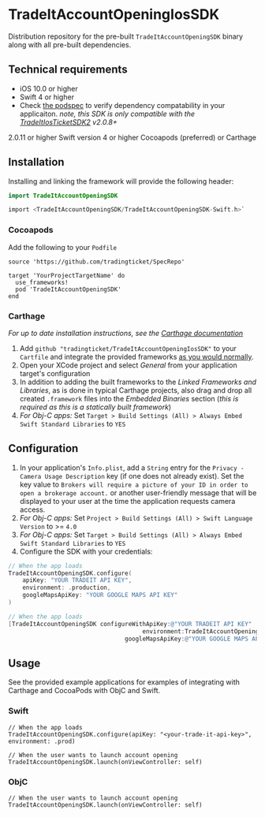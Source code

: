 # TradeItAccountOpeningIosSDK
Distribution repository for the pre-built `TradeItAccountOpeningSDK` binary along with all pre-built dependencies.


## Technical requirements
- iOS 10.0 or higher
- Swift 4 or higher
- Check [the podspec](https://github.com/tradingticket/SpecRepo/tree/master/TradeItAccountOpeningSDK) to verify dependency compatability in your applicaiton. _note, this SDK is only compatible with the [TradeItIosTicketSDK2](https://github.com/tradingticket/TradeItIosTicketSDK2/) v2.0.8+_


2.0.11 or higher
Swift version 4 or higher
Cocoapods (preferred) or Carthage

## Installation
Installing and linking the framework will provide the following header:
```Swift
import TradeItAccountOpeningSDK

```
```Objective-C
import <TradeItAccountOpeningSDK/TradeItAccountOpeningSDK-Swift.h>`
```
### Cocoapods
Add the following to your `Podfile`
```
source 'https://github.com/tradingticket/SpecRepo'

target 'YourProjectTargetName' do
  use_frameworks!
  pod 'TradeItAccountOpeningSDK'
end
```

### Carthage
_For up to date installation instructions, see the [Carthage documentation](https://github.com/Carthage/Carthage)_
1. Add `github "tradingticket/TradeItAccountOpeningIosSDK"` to your `Cartfile` and integrate the provided frameworks [as you would normally](https://github.com/Carthage/Carthage).
1. Open your XCode project and select *General* from your application target's configuration
1. In addition to adding the built frameworks to the *Linked Frameworks and Libraries*, as is done in typical Carthage projects, also drag and drop all created `.framework` files into the *Embedded Binaries* section (_this is required as this is a statically built framework_)
1. *For Obj-C apps:* Set `Target > Build Settings (All) > Always Embed Swift Standard Libraries` to `YES`

## Configuration
1. In your application's `Info.plist`, add a `String` entry for the `Privacy - Camera Usage Description` key (if one does not already exist). Set the key value to `Brokers will require a picture of your ID in order to open a brokerage account.` or another user-friendly message that will be displayed to your user at the time the application requests camera access.
1. *For Obj-C apps:* Set `Project > Build Settings (All) > Swift Language Version` to >= `4.0`
1. *For Obj-C apps:* Set `Target > Build Settings (All) > Always Embed Swift Standard Libraries` to `YES`
1. Configure the SDK with your credentials:
```Swift
// When the app loads
TradeItAccountOpeningSDK.configure(
    apiKey: "YOUR TRADEIT API KEY",
    environment: .production,
    googleMapsApiKey: "YOUR GOOGLE MAPS API KEY"
)
```

```Objective-C
// When the app loads
[TradeItAccountOpeningSDK configureWithApiKey:@"YOUR TRADEIT API KEY"
                                      environment:TradeItAccountOpeningEnvironmentProduction
                                 googleMapsApiKey:@"YOUR GOOGLE MAPS API KEY"];
```

## Usage
See the provided example applications for examples of integrating with Carthage and CocoaPods with ObjC and Swift.
### Swift
```
// When the app loads
TradeItAccountOpeningSDK.configure(apiKey: "<your-trade-it-api-key>", environment: .prod)

// When the user wants to launch account opening
TradeItAccountOpeningSDK.launch(onViewController: self)
```

### ObjC

```
// When the user wants to launch account opening
TradeItAccountOpeningSDK.launch(onViewController: self)
```

